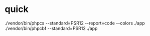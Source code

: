 # quick

./vendor/bin/phpcs --standard=PSR12 --report=code --colors ./app  
./vendor/bin/phpcbf --standard=PSR12 ./app
